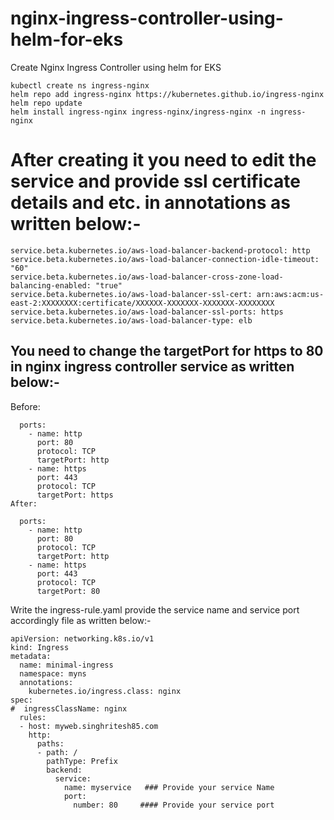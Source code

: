 # nginx-ingress-controller-using-helm-for-eks
Create Nginx Ingress Controller using helm for EKS
```
kubectl create ns ingress-nginx
helm repo add ingress-nginx https://kubernetes.github.io/ingress-nginx
helm repo update
helm install ingress-nginx ingress-nginx/ingress-nginx -n ingress-nginx
```

After creating it you need to edit the service and provide ssl certificate details and etc. in annotations as written below:- 
=================================================================
```
service.beta.kubernetes.io/aws-load-balancer-backend-protocol: http
service.beta.kubernetes.io/aws-load-balancer-connection-idle-timeout: "60"
service.beta.kubernetes.io/aws-load-balancer-cross-zone-load-balancing-enabled: "true"
service.beta.kubernetes.io/aws-load-balancer-ssl-cert: arn:aws:acm:us-east-2:XXXXXXXX:certificate/XXXXXX-XXXXXXX-XXXXXXX-XXXXXXXX
service.beta.kubernetes.io/aws-load-balancer-ssl-ports: https
service.beta.kubernetes.io/aws-load-balancer-type: elb
````

You need to change the targetPort for https to 80 in nginx ingress controller service as written below:-
-------------------------------------------------------------------------------------------------------------------------------
Before:
```
  ports:
    - name: http
      port: 80
      protocol: TCP
      targetPort: http
    - name: https
      port: 443
      protocol: TCP
      targetPort: https
After:

  ports:
    - name: http
      port: 80
      protocol: TCP
      targetPort: http
    - name: https
      port: 443
      protocol: TCP
      targetPort: 80
```

Write the ingress-rule.yaml provide the service name and service port accordingly file as written below:-

```
apiVersion: networking.k8s.io/v1
kind: Ingress
metadata:
  name: minimal-ingress
  namespace: myns
  annotations:
    kubernetes.io/ingress.class: nginx
spec:
#  ingressClassName: nginx
  rules:
  - host: myweb.singhritesh85.com
    http:
      paths:
      - path: /
        pathType: Prefix
        backend:
          service:
            name: myservice   ### Provide your service Name
            port:
              number: 80     #### Provide your service port
```
